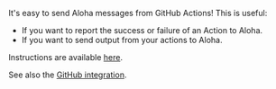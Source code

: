 It's easy to send Aloha messages from GitHub Actions! This is useful:

  * If you want to report the success or failure of an Action to Aloha.
  * If you want to send output from your actions to Aloha.

Instructions are available [here](https://github.com/aloha/github-actions-aloha#readme).

See also the [GitHub integration](/integrations/doc/github).
